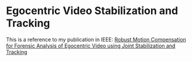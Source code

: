 # Egocentric Video Stabilization and Tracking

This is a reference to my publication in IEEE:
[Robust Motion Compensation for Forensic Analysis of Egocentric Video using Joint Stabilization and Tracking][1]

[1]: https://ieeexplore.ieee.org/document/8646211
